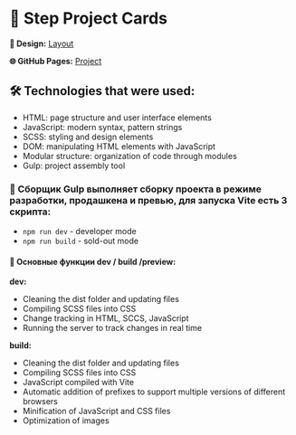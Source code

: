 # 🚀 Step Project Cards

**🎨 Design:** [Layout](https://www.figma.com/file/FoVqTN0HClCZXBqHlimNBM/Landings-concepts-(Copy)?node-id=0%3A1&t=ieu0vU9EcjNMWmUf-1)

**🌐 GitHub Pages:** [Project](https://skyfull5.github.io/KensoTech/)

## 🛠 Technologies that were used:
- HTML: page structure and user interface elements
- JavaScript: modern syntax, pattern strings
- SCSS: styling and design elements
- DOM: manipulating HTML elements with JavaScript
- Modular structure: organization of code through modules
- Gulp: project assembly tool

### 🧰 Сборщик Gulp выполняет сборку проекта в режиме разработки, продашкена и превью, для запуска Vite есть 3 скрипта:
- `npm run dev` - developer mode
- `npm run build` - sold-out mode

#### 🎯 Основные функции dev / build /preview:
**dev:**
- Cleaning the dist folder and updating files
- Compiling SCSS files into CSS
- Change tracking in HTML, SCCS, JavaScript
- Running the server to track changes in real time

**build:**
- Cleaning the dist folder and updating files
- Compiling SCSS files into CSS
- JavaScript compiled with Vite
- Automatic addition of prefixes to support multiple versions of different browsers
- Minification of JavaScript and CSS files
- Optimization of images


